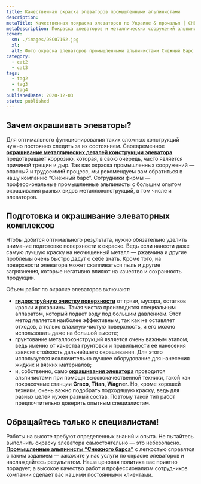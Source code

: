 ```yaml
---
title: Качественная окраска элеваторов промышленными альпинистами
description:
metaTitle: Качественная покраска элеваторов по Украине & промальп | СНЕЖНЫЙ БАРС
metaDescription: Покраска элеваторов и металлических сооружений альпинистами ✓ Работаем по всей Украине ✓ Большой опыт работы ☎ +38(063) 604 29 05
cover:
  sm: ./images/DSC07162.jpg
  xl: 
  alt: Фото окраска элеваторов промышленными альпинистами Снежный Барс
category:
  - cat2
  - cat3
tags:
  - tag2
  - tag3
  - tag4
publishedDate: 2020-12-03
state: published    
---
```

## Зачем окрашивать элеваторы?

Для оптимального функционирования таких сложных конструкций нужно постоянно следить за их состоянием. Своевременное [**окрашивание металлических деталей конструкции элеватора**](/pokraska-metalla) предотвращает коррозию, которая, в свою очередь, часто является причиной трещин и дыр. Так как окраска промышленных сооружений — опасный и трудоемкий процесс, мы рекомендуем вам обратиться в нашу компанию “Снежный барс”. Сотрудники фирмы — профессиональные промышленные альпинисты с большим опытом окрашивания разных видов металлоконструкций, в том числе и элеваторов.  

## Подготовка и окрашивание элеваторных комплексов

Чтобы добится оптимального результата, нужно обязательно уделить внимание подготовке поверхности к окраске. Ведь если нанести даже самую лучшую краску на неочищенный металл — ржавчина и другие проблемы очень быстро дадут о себе знать. Кроме того, на поверхности элеватора может скапливаться пыль и другие загрязнения, которые негативно влияют на качество и сохранность продукции.

Объем работ по окраске элеваторов включают:

* **[гидроструйную очистку поверхности](/preimushhestva-gidrostrujnoj-ochistki-metallokonstrukcij)** от грязи, мусора, остатков краски и ржавчины. Такая чистка производится специальным аппаратом, который подает воду под большим давлением. Этот метод является наиболее эффективным, так как не оставляет отходов, а только влажную чистую поверхность, и его можно использовать даже на большой высоте;
* грунтование металлоконструкций является очень важным этапом, ведь именно от качества грунтовки и правильности её нанесения зависит стойкость дальнейшего окрашивания. Для этого используется исключительно лучшее оборудование для нанесения жидких и вязких материалов;
* и, собственно, само [**окрашивания элеватора**](/elevatory-promyshlennye-cexa) проводится альпинистами при помощи высококачественной техники, такой как покрасочные станции **Graco, Titan, Wagner**. Но, кроме хорошей техники, очень важно подобрать подходящую краску, ведь для разных целей нужен разный состав. Поэтому такой тип работ предпочтительно доверить опытным специалистам.

## Обращайтесь только к специалистам!

Работы на высоте требуют определенных знаний и опыта. Не пытайтесь выполнить окраску элеватора самостоятельно — это небезопасно. [**Промышленные альпинисты “Снежного барса”**](/) с легкостью справятся с таким заданием — закажите у нас услуги по окраске элеваторов и наслаждайтесь результатом. Наша ценовая политика вас приятно порадует, а высокое качество работ и профессионализм сотрудников компании сделает вас нашими постоянными клиентами.
